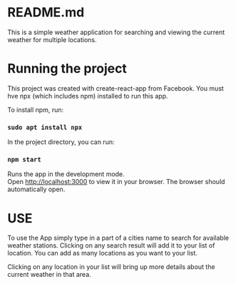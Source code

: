 # README.md
This is a simple weather application for searching and viewing the current weather for multiple locations.


# Running the project

This project was created with create-react-app from Facebook.
You must hve npx (which includes npm) installed to run this app.

To install npm, run:

### `sudo apt install npx`

In the project directory, you can run:

### `npm start`

Runs the app in the development mode.\
Open [http://localhost:3000](http://localhost:3000) to view it in your browser. The browser should automatically open.


# USE
To use the App simply type in a part of a cities name to search for available weather stations. Clicking on any search result will add it to your list of location. You can add as many locations as you want to your list.

Clicking on any location in your list will bring up more details about the current weather in that area.
